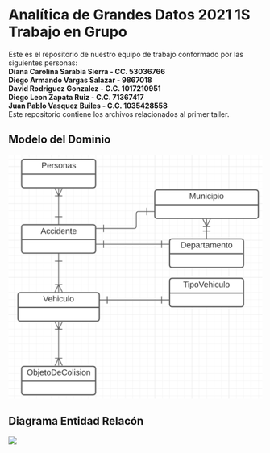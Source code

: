 # Analítica de Grandes Datos 2021 1S Trabajo en Grupo

Este es el repositorio de nuestro equipo de trabajo conformado por las siguientes personas:
<br/>
<strong>Diana Carolina Sarabia Sierra - CC. 53036766
<br/>
Diego Armando Vargas Salazar - 9867018 
<br/>
David Rodriguez Gonzalez - C.C. 1017210951
<br/>
Diego Leon Zapata Ruiz - C.C. 71367417
<br/>
Juan Pablo Vasquez Builes - C.C. 1035428558
</strong>
<br/>
Este repositorio contiene los archivos relacionados al primer taller.

## Modelo del Dominio

![](https://github.com/darmandovargas/agd-2021-1s/blob/main/Diagrama%20del%20Dominio.png)

## Diagrama Entidad Relacón
![](https://github.com/darmandovargas/agd-2021-1s/blob/main/Diagrama%20Entidad%20Relaci%C3%B3n.png)
